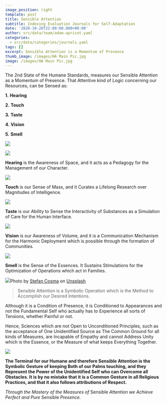```yaml
---
image_position: right
template: post
title: Sensible Attention
subtitle: Indexing Evaluation Journals for Self-Adaptation
date: '2020-10-28T22:00:00.000+00:00'
author: src/data/team/adam-apricot.yaml
categories:
  - src/data/categories/journals.yaml
tags: []
excerpt: Sensible Attention is a Momentum of Presence
thumb_image: /images/HA Main Pic.jpg
image: /images/HA Main Pic.jpg
---
```

The 2nd State of the Humane Standards, measures our Sensible Attention as a Momentum of Presence. That Attentive kind of Logic concerning our Resources, can be Sensed as:

**1.** **Hearing**

**2.** **Touch**

**3.** **Taste**

**4.** **Vision**

**5.** **Smell**

![](https://cdn-images-1.medium.com/max/906/1*c3tT3bjK-yFvqNKKzuRldw.png)

![](https://cdn-images-1.medium.com/max/906/1*3ZiccPJU1H-pAcvE1TsgFw.png)

**Hearing** is the Awareness of Space, and it acts as a Pedagogy for the Management of our Character.

![](https://cdn-images-1.medium.com/max/906/1*2A24Z9g80mhf2wn63umZlA.png)

**Touch** is our Sense of Mass, and it Curates a Lifelong Research over Magnitudes of Intelligence.

![](https://cdn-images-1.medium.com/max/906/1*8DFSurI8oR1rRlHzbm3Wzw.png)

**Taste** is our Ability to Sense the Interactivity of Substances as a Simulation of Care for the Human Interface.

![](https://cdn-images-1.medium.com/max/906/1*DwHdUKmdLuUNphoUnGXqig.png)

**Vision** is our Awareness of Volume, and it is a Communication Mechanism for the Harmonic Deployment which is possible through the formation of Communities.

![](https://cdn-images-1.medium.com/max/906/1*siTtaQX6PyTC3RNmALIVtA.png)

**Smell** is the Sense of the Essences. It Sustains Stimulations for the Optimization of Operations which act in Families.

![](https://cdn-images-1.medium.com/max/906/0*SRuP6AL7ttSGZIcR)Photo by [Stefan Cosma](https://unsplash.com/@stefanbc?utm_source=medium&utm_medium=referral) on [Unsplash](https://unsplash.com?utm_source=medium&utm_medium=referral)

> Sensible Attention is a Symbolic Operation which is the Method to Accomplish our Desired Intentions.

Although it is a Condition of Presence, it is Conditioned to Appearances and not the Fundamental Self who actually has to Experience all sorts of Tensions, whether Painful or not.

Hence, Sciences which are not Open to Unconditioned Principles, such as the acceptance of One Unidentified Source as The Common Ground for all kinds of Measures, are Incapable of Empathy and cannot Address Unity which is the Essence, or the Measure of what keeps Everything Together.

![](https://cdn-images-1.medium.com/max/906/1*V-yeafwBpzLUyCcnJ2TXaA.png)

**The Terminal for our Humane and therefore Sensible Attention is the Symbolic Gesture of keeping Both of our Palms touching, and they Represent the Power of the Unidentified Self who can Overcome all Obstacles. It is by no mistake that it is a Common Gesture in all Religious Practices, and that it also follows attributions of Respect.**

_Through the Mastery of the Measures of_ Sensible _Attention we Achieve Perfect and Pure_ Sensible _Presence._
